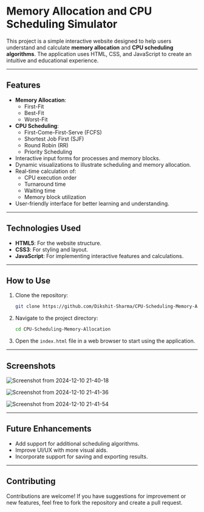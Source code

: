 # **Memory Allocation and CPU Scheduling Simulator**

This project is a simple interactive website designed to help users understand and calculate **memory allocation** and **CPU scheduling algorithms**. The application uses HTML, CSS, and JavaScript to create an intuitive and educational experience.

---

## **Features**
- **Memory Allocation**:
  - First-Fit
  - Best-Fit
  - Worst-Fit
- **CPU Scheduling**:
  - First-Come-First-Serve (FCFS)
  - Shortest Job First (SJF)
  - Round Robin (RR)
  - Priority Scheduling
- Interactive input forms for processes and memory blocks.
- Dynamic visualizations to illustrate scheduling and memory allocation.
- Real-time calculation of:
  - CPU execution order
  - Turnaround time
  - Waiting time
  - Memory block utilization
- User-friendly interface for better learning and understanding.

---

## **Technologies Used**
- **HTML5**: For the website structure.
- **CSS3**: For styling and layout.
- **JavaScript**: For implementing interactive features and calculations.

---

## **How to Use**
1. Clone the repository:
   ```bash
   git clone https://github.com/Dikshit-Sharma/CPU-Scheduling-Memory-Allocation.git
   ```
2. Navigate to the project directory:
   ```bash
   cd CPU-Scheduling-Memory-Allocation
   ```
3. Open the `index.html` file in a web browser to start using the application.

---

## **Screenshots**
![Screenshot from 2024-12-10 21-40-18](https://github.com/user-attachments/assets/ea86c401-5ea3-40cc-83ad-a3c297e1a8db)

![Screenshot from 2024-12-10 21-41-36](https://github.com/user-attachments/assets/97e56659-ba26-411f-84b1-d44c95c14915)

![Screenshot from 2024-12-10 21-41-54](https://github.com/user-attachments/assets/c953643f-7fe3-4e84-a691-b25ee85f3bde)


---

## **Future Enhancements**
- Add support for additional scheduling algorithms.
- Improve UI/UX with more visual aids.
- Incorporate support for saving and exporting results.

---

## **Contributing**
Contributions are welcome! If you have suggestions for improvement or new features, feel free to fork the repository and create a pull request.
